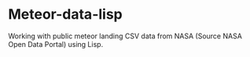 # Meteor-data-lisp
Working with public meteor landing CSV data from NASA (Source NASA Open Data Portal) using Lisp.
